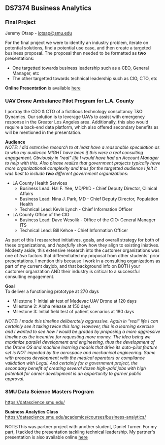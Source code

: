 ## DS7374 Business Analytics
  
### Final Project   
  
Jeremy Otsap - jotsap@smu.edu  
  
For the final project we were to identify an industry problem, iterate on potential solutions, find a potential use case, and then create a targeted business proposal. The proposal then needed to be formatted as **two** presentations: 
* One targetted towards business leadership such as a CEO, General Manager, etc  
* The other targetted towards technical leadership such as CIO, CTO, etc
  
**Online Presentation** is available [here](https://www.youtube.com/watch?v=Jt87aZaxtJc)  
  
### UAV Drone Ambulance Pilot Program for L.A. County   
I portray the CDO & CTO of a fictitious technology consultancy T&O Dynamics. Our solution is to leverage UAVs to assist with emergency response in the Greater Los Angeles area. Additionally, this also would require a back-end data platform, which also offered secondary benefits as will be mentioned in the presentation.
  
**Audience**  
*NOTE: I did extensive research to at least have a reasonable speculation as to who my audience MIGHT have been if this were a real consulting engagement. Obviously in "real" life I would have had an Account Manager to help with this. Also please realize that government projects typically have more organizational complexity and thus for the targetted audience I felt it was best to include **two** different government organizations:*  
  
* LA County Health Services
  * Business Lead: Hal F. Yee, MD/PhD - Chief Deputy Director, Clinical Affairs
  * Business Lead: Nina J. Park, MD - Chief Deputy Director, Population Health
  * Technical Lead: Kevin Lynch - Chief Information Officer
* LA County Office of the CIO
  * Business Lead: Dave Wesolik - Office of the CIO: General Manager ITS
  * Technical Lead: Bill Kehoe - Chief Information Officer 
   
As part of this I researched initiatives, goals, and overall strategy for both of these organizations, and *hopefully* show how they align to existing iniatives. Modesty aside, this extensive research into the customer organizations was one of *two* factors that differentiated my proposal from other students' prior presentations. I mention this because I work in a consulting organizations as part of my current dayjob, and that background info on BOTH your customer organzation AND their industry is critical to a successful consulting engagement.   
   
**Goal**  
To deliver a functioning prototype at 270 days  
* Milestone 1: Initial air test of Medevac UAV Drone at 120 days
* Milestone 2: Alpha release at 150 days
* Milestone 3: Initial field test of patient scenarios at 180 days

*NOTE: I made this timeline deliberately aggressive. Again in "real" life I can certainly see it taking twice this long. However, this is a learning exercise and I wanted to see how I would be graded by proposing a more aggressive timeline as the incentive for requesting more money. The idea being we maximize parallel development and engineering, thus the development of the Drone OS and machine learning models that drive its auto-pilot feature set is NOT impeded by the aerospace and mechanical engineering. Same with process development with the medical operators or compliance validation with Legal. And certainly for a government project, the secondary benefit of creating several dozen high-paid jobs with high potential for career development is an opportunity to garner public approval.*

### SMU Data Science Masters Program  
https://datascience.smu.edu/  
  
**Business Analytics Class**   
https://datascience.smu.edu/academics/courses/business-analytics/

NOTE:This was partner project with another student, Daniel Turner. For my part, I tackled the presentation tackling technical leadership. My partner's presentation is also available online [here](https://www.youtube.com/watch?v=a9AugYGXR1w)
